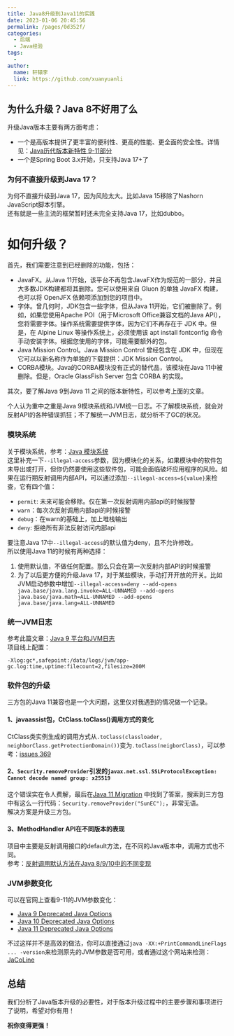 ```yaml
---
title: Java8升级到Java11的实践
date: 2023-01-06 20:45:56
permalink: /pages/0d352f/
categories: 
  - 后端
  - Java经验
tags: 
  - 
author: 
  name: 轩辕李
  link: https://github.com/xuanyuanli
---
```



## 为什么升级？Java 8不好用了么
升级Java版本主要有两方面考虑：
- 一个是高版本提供了更丰富的便利性、更高的性能、更全面的安全性。详情见：[Java历代版本新特性 9-11部分](/pages/ceda51/#_9)
- 一个是Spring Boot 3.x开始，只支持Java 17+了

### 为何不直接升级到Java 17？
为何不直接升级到Java 17，因为风险太大。比如Java 15移除了Nashorn JavaScript脚本引擎。  
还有就是一些主流的框架暂时还未完全支持Java 17，比如dubbo。

<!-- more -->

# 如何升级？
首先，我们需要注意到已经删除的功能，包括：
- JavaFX。从Java 11开始，该平台不再包含JavaFX作为规范的一部分，并且大多数JDK构建都将其删除。您可以使用来自 Gluon 的单独 JavaFX 构建，也可以将 OpenJFX 依赖项添加到您的项目中。
- 字体。曾几何时，JDK包含一些字体，但从Java 11开始，它们被删除了。例如，如果您使用Apache POI（用于Microsoft Office兼容文档的Java API），您将需要字体。操作系统需要提供字体，因为它们不再存在于 JDK 中。但是，在 Alpine Linux 等操作系统上，必须使用该 apt install fontconfig 命令手动安装字体。根据您使用的字体，可能需要额外的包。
- Java Mission Control。Java Mission Control 曾经包含在 JDK 中，但现在它可以以新名称作为单独的下载提供：JDK Mission Control。
- CORBA模块。Java的CORBA模块没有正式的替代品，该模块在Java 11中被删除。但是，Oracle GlassFish Server 包含 CORBA 的实现。

其次，要了解Java 9到Java 11 之间的版本新特性，可以参考上面的文章。

个人认为重中之重是Java 9模块系统和JVM统一日志。不了解模块系统，就会对反射API的各种错误抓狂；不了解统一JVM日志，就分析不了GC的状况。

### 模块系统
关于模块系统，参考：[Java 模块系统](https://www.51cto.com/article/620291.html)   
这里补充一下`--illegal-access`参数，因为模块化的关系，如果模块中的软件包未导出或打开，但你仍然要使用这些软件包，可能会面临破坏应用程序的风险。如果在运行期反射调用内部API，可以通过添加`--illegal-access=${value}`来检查，它有四个值：
- `permit`: 未来可能会移除。仅在第一次反射调用内部api的时候报警
- `warn`：每次次反射调用内部api的时候报警
- `debug`：在warn的基础上，加上堆栈输出
- `deny`: 拒绝所有非法反射访问内部api

要注意Java 17中`--illegal-access`的默认值为deny，且不允许修改。  
所以使用Java 11的时候有两种选择：
1. 使用默认值，不做任何配置。那么只会在第一次反射内部API的时候报警
2. 为了以后更方便的升级Java 17，对于某些模块，手动打开开放的开关。比如JVM启动参数中增加`--illegal-access=deny --add-opens java.base/java.lang.invoke=ALL-UNNAMED --add-opens java.base/java.math=ALL-UNNAMED --add-opens java.base/java.lang=ALL-UNNAMED`

### 统一JVM日志
参考此篇文章：[Java 9 平台和JVM日志](https://www.cnblogs.com/IcanFixIt/p/7259712.html)  
项目线上配置：
```
-Xlog:gc*,safepoint:/data/logs/jvm/app-gc.log:time,uptime:filecount=2,filesize=200M
```

### 软件包的升级
三方包的Java 11兼容也是一个大问题，这里仅对我遇到的情况做一个记录。
#### 1、javaassist包，CtClass.toClass()调用方式的变化
CtClass类实例生成的调用方式从`.toClass(classloader, neighborClass.getProtectionDomain())`变为`.toClass(neigborClass)`，可以参考：[issues 369](https://github.com/jboss-javassist/javassist/issues/369)

#### 2、`Security.removeProvider`引发的`javax.net.ssl.SSLProtocolException: Cannot decode named group: x25519`
这个错误实在令人费解，最后在[Java 11 Migration](https://sagebionetworks.jira.com/wiki/spaces/PLFM/pages/2606268806/Java+11+Migration) 中找到了答案，搜索到三方包中有这么一行代码：`Security.removeProvider("SunEC");`，非常无语。  
解决方案是升级三方包。  

#### 3、MethodHandler API在不同版本的表现
项目中主要是反射调用接口的default方法，在不同的Java版本中，调用方式也不同。  
参考：[反射调用默认方法在Java 8/9/10中的不同变现](https://blog.jooq.org/correct-reflective-access-to-interface-default-methods-in-java-8-9-10/)


### JVM参数变化
可以在官网上查看9-11的JVM参数变化：
- [Java 9 Deprecated Java Options](https://docs.oracle.com/javase/9/tools/java.htm#GUID-3B1CE181-CD30-4178-9602-230B800D4FAE__OBSOLETEJAVAOPTIONS-A4E7030A)
- [Java 10 Deprecated Java Options](https://docs.oracle.com/javase/10/tools/java.htm#GUID-3B1CE181-CD30-4178-9602-230B800D4FAE__OBSOLETEJAVAOPTIONS-A4E7030A)
- [Java 11 Deprecated Java Options](https://docs.oracle.com/en/java/javase/11/tools/java.html#GUID-BE93ABDC-999C-4CB5-A88B-1994AAAC74D5)

不过这样并不是高效的做法，你可以直接通过`java -XX:+PrintCommandLineFlags ... -version`来检测原先的JVM参数是否可用，或者通过这个网站来检测：[JaCoLine](https://jacoline.dev/inspect#id11)

## 总结
我们分析了Java版本升级的必要性，对于版本升级过程中的主要步骤和事项进行了说明，希望对你有用！

**祝你变得更强！**

